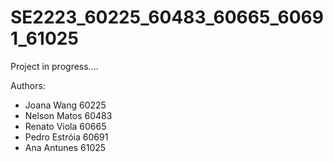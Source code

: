 # SE2223_60225_60483_60665_60691_61025

Project in progress....

Authors:
  - Joana Wang  60225
  - Nelson Matos  60483
  - Renato Viola  60665
  - Pedro Estróia  60691
  - Ana Antunes  61025

